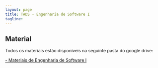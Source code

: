 ```yaml
---
layout: page
title: TADS - Engenharia de Software I
tagline: 
---
```


## Material

Todos os materiais estão disponíveis na seguinte pasta do google drive:

<a href="https://drive.google.com/folderview?id=0B_jYjhszA34iUUppUl9BaENyR0k&usp=sharing">- Materiais de Engenharia de Software I</a>


